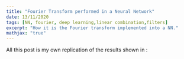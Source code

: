 ```yaml
---
title: "Fourier Transform performed in a Neural Network"
date: 13/11/2020
tags: [NN, fourier, deep learning,linear combination,filters]
excerpt: "How it is the Fourier transform implemented into a NN."
mathjax: "true"
---
```


All this post is my own replication of the results shown in :
<script src="https://gist.github.com/endolith/98863221204541bf017b6cae71cb0a89.js"></script>

